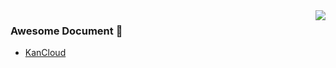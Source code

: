 <img align="right" src="https://github-readme-stats.vercel.app/api?username=SystemLight&show_icons=true&icon_color=CE1D2D&text_color=718096&bg_color=ffffff&hide_title=true" />


### Awesome Document 👋

- [KanCloud](https://www.kancloud.cn/system_light/magicsword/1532032)
